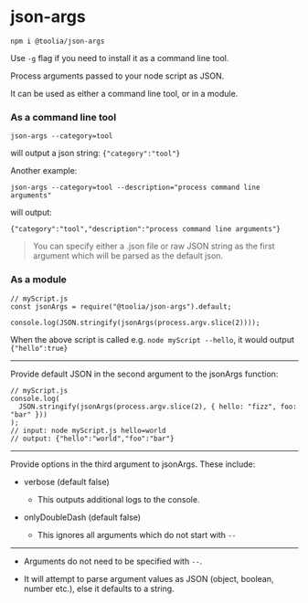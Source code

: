 # json-args

`npm i @toolia/json-args`

Use `-g` flag if you need to install it as a command line tool.

Process arguments passed to your node script as JSON.

It can be used as either a command line tool, or in a module.

### As a command line tool

`json-args --category=tool`

will output a json string: `{"category":"tool"}`

Another example:

`json-args --category=tool --description="process command line arguments"`

will output:

`{"category":"tool","description":"process command line arguments"}`

> You can specify either a .json file or raw JSON string as the first argument which will be parsed as the default json.

### As a module

```
// myScript.js
const jsonArgs = require("@toolia/json-args").default;

console.log(JSON.stringify(jsonArgs(process.argv.slice(2))));
```

When the above script is called e.g. `node myScript --hello`,
it would output
`{"hello":true}`

---

Provide default JSON in the second argument to the jsonArgs function:

```
// myScript.js
console.log(
  JSON.stringify(jsonArgs(process.argv.slice(2), { hello: "fizz", foo: "bar" }))
);
// input: node myScript.js hello=world
// output: {"hello":"world","foo":"bar"}
```

---

Provide options in the third argument to jsonArgs. These include:

- verbose (default false)

  - This outputs additional logs to the console.

- onlyDoubleDash (default false)

  - This ignores all arguments which do not start with `--`

---

- Arguments do not need to be specified with `--`.

- It will attempt to parse argument values as JSON (object, boolean, number etc.), else it defaults to a string.
